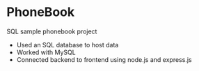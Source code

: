 # PhoneBook
SQL sample phonebook project
- Used an SQL database to host data
- Worked with MySQL
- Connected backend to frontend using node.js and express.js
